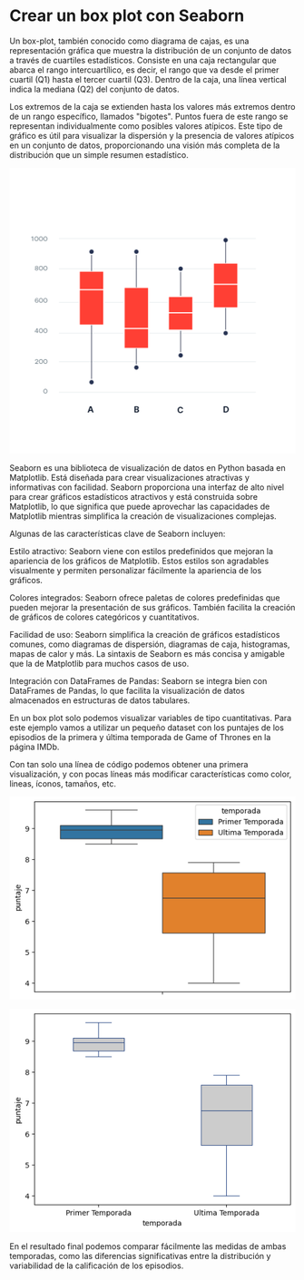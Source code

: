 # Crear un **box plot** con Seaborn

Un box-plot, también conocido como diagrama de cajas, es una representación gráfica que muestra la distribución de un conjunto de datos a través de cuartiles estadísticos. Consiste en una caja rectangular que abarca el rango intercuartílico, es decir, el rango que va desde el primer cuartil (Q1) hasta el tercer cuartil (Q3). Dentro de la caja, una línea vertical indica la mediana (Q2) del conjunto de datos.

Los extremos de la caja se extienden hasta los valores más extremos dentro de un rango específico, llamados "bigotes". Puntos fuera de este rango se representan individualmente como posibles valores atípicos. Este tipo de gráfico es útil para visualizar la dispersión y la presencia de valores atípicos en un conjunto de datos, proporcionando una visión más completa de la distribución que un simple resumen estadístico.

![Ejemplo de boxplot](Boxplot_image.png) 

Seaborn es una biblioteca de visualización de datos en Python basada en Matplotlib. Está diseñada para crear visualizaciones atractivas y informativas con facilidad. Seaborn proporciona una interfaz de alto nivel para crear gráficos estadísticos atractivos y está construida sobre Matplotlib, lo que significa que puede aprovechar las capacidades de Matplotlib mientras simplifica la creación de visualizaciones complejas.

Algunas de las características clave de Seaborn incluyen:

Estilo atractivo: Seaborn viene con estilos predefinidos que mejoran la apariencia de los gráficos de Matplotlib. Estos estilos son agradables visualmente y permiten personalizar fácilmente la apariencia de los gráficos.

Colores integrados: Seaborn ofrece paletas de colores predefinidas que pueden mejorar la presentación de sus gráficos. También facilita la creación de gráficos de colores categóricos y cuantitativos.

Facilidad de uso: Seaborn simplifica la creación de gráficos estadísticos comunes, como diagramas de dispersión, diagramas de caja, histogramas, mapas de calor y más. La sintaxis de Seaborn es más concisa y amigable que la de Matplotlib para muchos casos de uso.

Integración con DataFrames de Pandas: Seaborn se integra bien con DataFrames de Pandas, lo que facilita la visualización de datos almacenados en estructuras de datos tabulares.


En un box plot solo podemos visualizar variables de tipo cuantitativas. Para este ejemplo vamos a utilizar un pequeño dataset con los puntajes de los episodios de la primera y última temporada de Game of Thrones en la página IMDb.

Con tan solo una línea de código podemos obtener una primera visualización, y con pocas líneas más modificar características como color, lineas, íconos, tamaños, etc.

![Boxplot final de puntaje de capítulos de GOT](sns_boxplot_1.png)

![Boxplot final 2 de puntaje de capítulos de GOT](sns_boxplot_2.png)

En el resultado final podemos comparar fácilmente las medidas de ambas temporadas, como las diferencias significativas entre la distribución y variabilidad de la calificación de los episodios. 